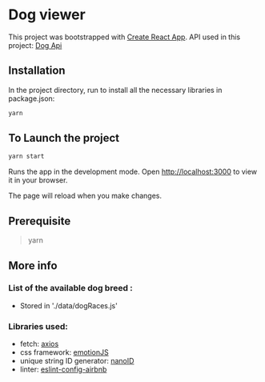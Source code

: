 # Dog viewer

This project was bootstrapped with [Create React App](https://github.com/facebook/create-react-app).
API used in this project: [Dog Api](https://dog.ceo/dog-api)

## Installation

In the project directory, run to install all the necessary libraries in package.json:

```bash
yarn
```

## To Launch the project

```bash
yarn start
```

Runs the app in the development mode.
Open [http://localhost:3000](http://localhost:3000) to view it in your browser.

The page will reload when you make changes.

## Prerequisite

> yarn

## More info

### List of the available dog breed :
- Stored in './data/dogRaces.js'

### Libraries used:

- fetch: [axios](https://yarnpkg.com/package/axios)
- css framework: [emotionJS](https://emotion.sh/docs/introduction)
- unique string ID generator: [nanoID](https://www.npmjs.com/package/nanoid)
- linter: [eslint-config-airbnb](https://yarnpkg.com/package/eslint-config-airbnb)

